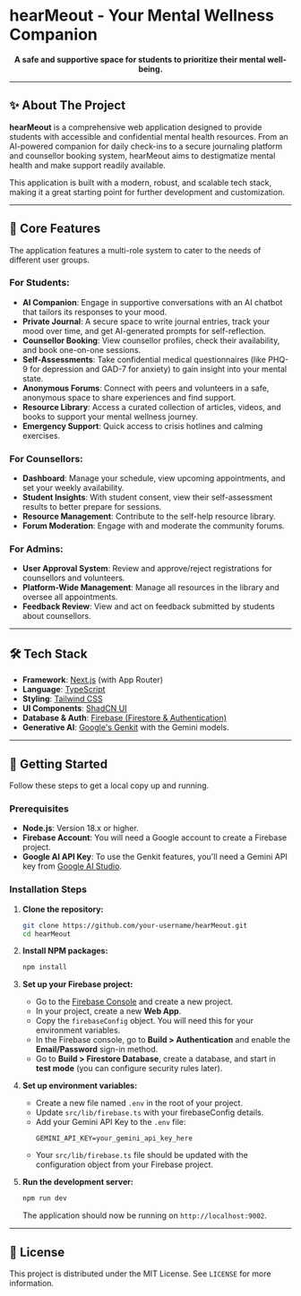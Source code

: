 # hearMeout - Your Mental Wellness Companion

<p align="center">
  <strong>A safe and supportive space for students to prioritize their mental well-being.</strong>
</p>

---

## ✨ About The Project

**hearMeout** is a comprehensive web application designed to provide students with accessible and confidential mental health resources. From an AI-powered companion for daily check-ins to a secure journaling platform and counsellor booking system, hearMeout aims to destigmatize mental health and make support readily available.

This application is built with a modern, robust, and scalable tech stack, making it a great starting point for further development and customization.

---

## 🚀 Core Features

The application features a multi-role system to cater to the needs of different user groups.

### For Students:
*   **AI Companion**: Engage in supportive conversations with an AI chatbot that tailors its responses to your mood.
*   **Private Journal**: A secure space to write journal entries, track your mood over time, and get AI-generated prompts for self-reflection.
*   **Counsellor Booking**: View counsellor profiles, check their availability, and book one-on-one sessions.
*   **Self-Assessments**: Take confidential medical questionnaires (like PHQ-9 for depression and GAD-7 for anxiety) to gain insight into your mental state.
*   **Anonymous Forums**: Connect with peers and volunteers in a safe, anonymous space to share experiences and find support.
*   **Resource Library**: Access a curated collection of articles, videos, and books to support your mental wellness journey.
*   **Emergency Support**: Quick access to crisis hotlines and calming exercises.

### For Counsellors:
*   **Dashboard**: Manage your schedule, view upcoming appointments, and set your weekly availability.
*   **Student Insights**: With student consent, view their self-assessment results to better prepare for sessions.
*   **Resource Management**: Contribute to the self-help resource library.
*   **Forum Moderation**: Engage with and moderate the community forums.

### For Admins:
*   **User Approval System**: Review and approve/reject registrations for counsellors and volunteers.
*   **Platform-Wide Management**: Manage all resources in the library and oversee all appointments.
*   **Feedback Review**: View and act on feedback submitted by students about counsellors.

---

## 🛠️ Tech Stack

*   **Framework**: [Next.js](https://nextjs.org/) (with App Router)
*   **Language**: [TypeScript](https://www.typescriptlang.org/)
*   **Styling**: [Tailwind CSS](https://tailwindcss.com/)
*   **UI Components**: [ShadCN UI](https://ui.shadcn.com/)
*   **Database & Auth**: [Firebase (Firestore & Authentication)](https://firebase.google.com/)
*   **Generative AI**: [Google's Genkit](https://firebase.google.com/docs/genkit) with the Gemini models.

---

## 🏁 Getting Started

Follow these steps to get a local copy up and running.

### Prerequisites

*   **Node.js**: Version 18.x or higher.
*   **Firebase Account**: You will need a Google account to create a Firebase project.
*   **Google AI API Key**: To use the Genkit features, you'll need a Gemini API key from [Google AI Studio](https://aistudio.google.com/app/apikey).

### Installation Steps

1.  **Clone the repository:**
    ```sh
    git clone https://github.com/your-username/hearMeout.git
    cd hearMeout
    ```

2.  **Install NPM packages:**
    ```sh
    npm install
    ```

3.  **Set up your Firebase project:**
    *   Go to the [Firebase Console](https://console.firebase.google.com/) and create a new project.
    *   In your project, create a new **Web App**.
    *   Copy the `firebaseConfig` object. You will need this for your environment variables.
    *   In the Firebase console, go to **Build > Authentication** and enable the **Email/Password** sign-in method.
    *   Go to **Build > Firestore Database**, create a database, and start in **test mode** (you can configure security rules later).

4.  **Set up environment variables:**
    *   Create a new file named `.env` in the root of your project.
    *   Update `src/lib/firebase.ts` with your firebaseConfig details.
    *   Add your Gemini API Key to the `.env` file:
        ```
        GEMINI_API_KEY=your_gemini_api_key_here
        ```
    *   Your `src/lib/firebase.ts` file should be updated with the configuration object from your Firebase project.

5.  **Run the development server:**
    ```sh
    npm run dev
    ```
    The application should now be running on `http://localhost:9002`.

---

## 📄 License

This project is distributed under the MIT License. See `LICENSE` for more information.

